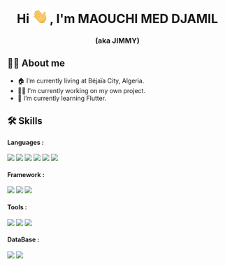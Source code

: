 
<h1 align="center">Hi <img src="https://github.com/MMedDjamil/MMedDjamil/blob/master/hi.gif" width="40px" />, I'm MAOUCHI MED DJAMIL  </h1>
<h3 align="center"> (aka JIMMY) </h3>

## 🙋‍♂️ About me
- 🏠 I’m currently living at Béjaïa City, Algeria. <br/>
- 👨‍💻 I’m currently working on my own project.<br/>
- 🌱 I’m currently learning Flutter.<br/>

## 🛠️ Skills
<h4>Languages :</h4>

![](https://img.shields.io/badge/HTML-informational?style=flat&logo=html5&color=4AB197)
![](https://img.shields.io/badge/CSS-informational?style=flat&logo=css3&logoColor=blue&color=4AB197)
![](https://img.shields.io/badge/Java-informational?style=flat&logo=Java&logoColor=orange&color=4AB197)
![](https://img.shields.io/badge/Kotlin-informational?style=flat&logo=kotlin&color=4AB197)
![](https://img.shields.io/badge/Dart-informational?style=flat&logo=dart&logoColor=blue&color=4AB197)
![](https://img.shields.io/badge/Python-informational?style=flat&logo=python&logoColor=white&color=4AB197)
<h4>Framework :</h4>

![](https://img.shields.io/badge/Flutter-informational?style=flat&logo=flutter&logoColor=blue&color=4AB197)
![](https://img.shields.io/badge/Django-informational?style=flat&logo=django&logoColor=green&color=4AB197)
![](https://img.shields.io/badge/Bootstrap-informational?style=flat&logo=bootstrap&color=4AB197)
<h4>Tools :</h4>

![](https://img.shields.io/badge/Photoshop-informational?style=flat&logo=adobeps&color=4AB197)
![](https://img.shields.io/badge/AdobeXD-informational?style=flat&logo=adobexd&color=4AB197)
![](https://img.shields.io/badge/Notion-informational?style=flat&logo=notion&color=4AB197)

<h4>DataBase :</h4>

![](https://img.shields.io/badge/MongoDB-informational?style=flat&logo=MongoDB&logoColor=white&color=4AB197)
![](https://img.shields.io/badge/MySQL-informational?style=flat&logo=MySQL&logoColor=white&color=4AB197)
<!--
**MMedDjamil/MMedDjamil** is a ✨ _special_ ✨ repository because its `README.md` (this file) appears on your GitHub profile.

Here are some ideas to get you started:

- 🔭 I’m currently working on ...
- 🌱 I’m currently learning ...
- 👯 I’m looking to collaborate on ...
- 🤔 I’m looking for help with ...
- 💬 Ask me about ...
- 📫 How to reach me: ...
- 😄 Pronouns: ...
- ⚡ Fun fact: ...
-->
